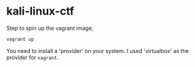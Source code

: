 # kali-linux-ctf

Step to spin up the vagrant image,

```sh
vagrant up
```

You need to install a 'provider' on your system. I used 'virtualbox' as the provider for `vagrant`.

